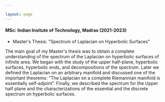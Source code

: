 ```yaml
---

layout: page
---
```



#### MSc: Indian Insitute of Technology, Madras (2021-2023) 
- Master's Thesis: "Spectrum of Laplacian on Hyperbolic Surfaces"
  
 The main goal of my Master's thesis was  to obtain a complete understanding of the spectrum of the Laplacian on hyperbolic surfaces of infinite area. We began with the study of the upper half-plane,  hyperbolic surfaces, hyperbolic ends, and decompositions of the spectrum. Later we defined the Laplacian on an arbitrary manifold and discussed one of the important theorems: "The Laplacian on a complete Riemannian manifold is essentially self-adjoint”. Finally, we described the spectrum for the Upper half plane and the characterizations of the essential and the discrete spectrum on hyperbolic surfaces.




  









